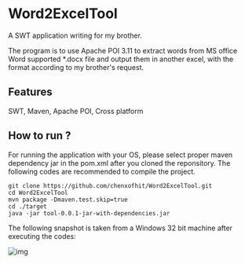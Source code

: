 # Word2ExcelTool
A SWT application writing for my brother.

The program is to use Apache POI 3.11 to extract words from MS office Word supported *.docx file and output them in  another excel,
with the format according to my brother's request.

## Features
SWT,  Maven, Apache  POI, Cross platform


## How to run ?

For running the application with your OS,  please select proper maven dependency jar in the pom.xml after you cloned the reponsitory. The following codes are recommended to compile the project.

```shell
git clone https://github.com/chenxofhit/Word2ExcelTool.git
cd Word2ExcelTool
mvn package -Dmaven.test.skip=true
cd ./target
java -jar tool-0.0.1-jar-with-dependencies.jar 
```

The following snapshot is taken from  a  Windows 32 bit machine after executing the codes:

![img](https://ws2.sinaimg.cn/large/006tNc79gy1fz03t8b077j30rb07rq4f.jpg)